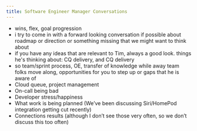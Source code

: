 ```yaml
---
title: Software Engineer Manager Conversations
---
```

- wins, flex, goal progression
- i try to come in with a forward looking conversation if possible about roadmap or direction or something missing that we might want to think about
- if you have any ideas that are relevant to Tim, always a good look. things he's thinking about: CQ delivery, and CQ delivery
- so team/sprint process, OE, transfer of knowledge while away team folks move along, opportunities for you to step up or gaps that he is aware of
- Cloud queue, project management
- On-call being bad
- Developer stress/happiness
- What work is being planned (We’ve been discussing Siri/HomePod integration getting cut recently)
- Connections results (although I don’t see those very often, so we don’t discuss this too often)